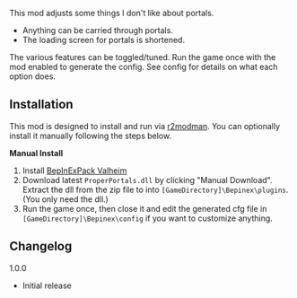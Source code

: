 ﻿This mod adjusts some things I don't like about portals.

* Anything can be carried through portals.
* The loading screen for portals is shortened.

The various features can be toggled/tuned. Run the game once with the mod enabled to generate the config. See config for details on what each option does.

## Installation
This mod is designed to install and run via [r2modman](https://thunderstore.io/package/ebkr/r2modman/). You can optionally install it manually following the steps below.

**Manual Install**
1. Install [BepInExPack Valheim](https://valheim.thunderstore.io/package/denikson/BepInExPack_Valheim/)
2. Download latest ``ProperPortals.dll`` by clicking "Manual Download". Extract the dll from the zip file to into ``[GameDirectory]\Bepinex\plugins``. (You only need the dll.)
3. Run the game once, then close it and edit the generated cfg file in ``[GameDirectory]\Bepinex\config`` if you want to customize anything.

## Changelog
1.0.0

* Initial release
